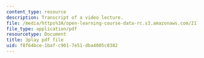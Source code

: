 ```yaml
---
content_type: resource
description: Transcript of a video lecture.
file: /media/https%3A/open-learning-course-data-rc.s3.amazonaws.com/21l-011-the-film-experience-fall-2013/f8f64bce1bafc9017e51dba4005c0382_xt_0iNlUQ2U.pdf
file_type: application/pdf
resourcetype: Document
title: 3play pdf file
uid: f8f64bce-1baf-c901-7e51-dba4005c0382
---
```

